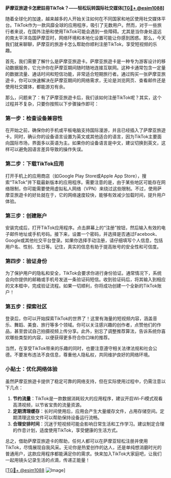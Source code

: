 **萨摩亚旅遊卡怎麽註冊TikTok？——轻松玩转国际社交媒体[[TG💪+ @esim1088](https://t.me/s/esim1088)]**

随着全球化的加速，越来越多的人开始关注如何在不同国家和地区使用社交媒体平台。TikTok作为一款风靡全球的应用程序，吸引了无数用户。然而，对于一些旅行者来说，在国外注册和使用TikTok可能会遇到一些障碍。尤其是当你身处遥远的南太平洋岛国萨摩亚时，网络环境和本地化设置可能让你感到困惑。那么，今天我们就来聊聊，萨摩亚的旅游卡怎么帮助你顺利注册TikTok，享受短视频的乐趣。

首先，我们需要了解什么是萨摩亚旅遊卡。萨摩亚旅遊卡是一种专为游客设计的移动数据服务，它允许你在萨摩亚期间随时随地连接互联网。这种卡通常包含一定量的数据流量、通话时间和短信功能，非常适合短期旅行者。通过购买一张萨摩亚旅遊卡，你可以快速解决在萨摩亚期间的网络需求，无论是浏览网页、查看邮件还是使用社交媒体，都能游刃有余。

那么，问题来了：有了萨摩亚旅遊卡后，我们该如何注册TikTok呢？其实，这个过程并不复杂，只要你按照以下步骤操作即可：

### 第一步：检查设备兼容性

在开始之前，确保你的手机或平板电脑支持国际漫游，并且已经插入了萨摩亚旅遊卡。同时，确认你的设备语言设置为英文或其他适合的语言，因为TikTok主要面向国际市场，界面多以英语为主。如果你的设备语言是中文，建议切换到英文，这样可以避免因语言差异导致的操作失误。

### 第二步：下载TikTok应用

打开手机上的应用商店（如Google Play Store或Apple App Store），搜索“TikTok”并下载最新版本的应用程序。需要注意的是，由于某些地区可能存在网络限制，你可能需要使用虚拟私人网络（VPN）来绕过这些限制。不过，使用萨摩亚旅遊卡的好处就在于，它的网络速度较快，能够有效减少加载时间，提升用户体验。

### 第三步：创建账户

安装完成后，打开TikTok应用程序。点击屏幕上的“注册”按钮，然后输入有效的电子邮件地址或手机号码。接下来，设置一个密码，并选择是否通过Facebook、Google或其他社交平台登录。如果你选择手动注册，请仔细填写个人信息，包括用户名、性别、生日等。记住，真实的信息有助于提高账号的安全性和可信度。

### 第四步：验证身份

为了保护用户的隐私和安全，TikTok会要求你进行身份验证。通常情况下，系统会向你提供的邮箱或手机号发送一条验证码短信。收到验证码后，将其输入到相应的文本框中，完成验证流程。如果一切顺利，你将成功创建一个全新的TikTok账户！

### 第五步：探索社区

登录后，你可以开始探索TikTok的世界了！这里有海量的短视频内容，涵盖音乐、舞蹈、美食、旅行等多个领域。你可以关注感兴趣的创作者，点赞他们的作品，甚至尝试自己拍摄视频上传分享。此外，别忘了调整推荐算法，告诉系统你喜欢哪些类型的内容，以便获得更多符合你口味的推荐。

当然，在享受TikTok带来的乐趣的同时，也要注意遵守相关法律法规和社会公德。不要发布违法不良信息，尊重他人隐私权，共同维护良好的网络环境。

### 小贴士：优化网络体验

虽然萨摩亚旅遊卡提供了稳定可靠的网络支持，但在实际使用过程中，仍需注意以下几点：

1. **节约流量**：TikTok是一款数据消耗较大的应用程序，建议开启Wi-Fi模式观看高清视频，以节省宝贵的流量资源。
2. **定期清理缓存**：长时间使用后，应用会产生大量缓存文件，占用存储空间。定期清理这些文件可以帮助保持设备运行流畅。
3. **合理安排时间**：沉迷于短视频可能会影响日常生活和工作学习。建议制定合理的作息计划，适度使用TikTok，享受健康的生活方式。

总之，借助萨摩亚旅遊卡的帮助，任何人都可以在萨摩亚轻松注册并使用TikTok，尽情展现自我风采。无论你是热爱创作的达人，还是单纯想消磨时光的普通用户，这款应用程序都能满足你的需求。快来加入TikTok大家庭吧，让我们一起用镜头记录生活的点滴，传递正能量！

[[TG💪+ @esim1088](https://t.me/s/esim1088) ![Image](https://i.postimg.cc/4NQfJmqS/Snipaste-2025-05-13-00-14-12.png)]
